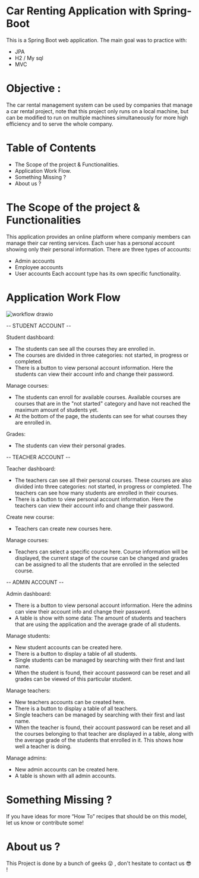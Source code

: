 # Car Renting Application with Spring-Boot
This is a Spring Boot web application. The main goal was to practice with:
  - JPA
  - H2 / My sql
  - MVC

# Objective : 
The car rental management system can be used by companies that manage a car rental project, note that this project only runs on a local machine, 
but can be modified to run on multiple machines simultaneously for more high efficiency and to serve the whole company.


# Table of Contents
* The Scope of the project & Functionalities.
* Application Work Flow.
* Something Missing ?
* About us ?


# The Scope of the project & Functionalities  
This application provides an online platform where companiy members can manage their car renting services. 
Each user has a personal account showing only their personal information.
There are three types of accounts:
  - Admin accounts
  - Employee accounts
  - User accounts
Each account type has its own specific functionality. 


# Application Work Flow
![workflow drawio](https://user-images.githubusercontent.com/35704701/148619182-1ead2309-db9c-499d-ab4b-efd62fa5a67a.png)



-- STUDENT ACCOUNT --

Student dashboard: 
  - The students can see all the courses they are enrolled in. 
  - The courses are divided in three categories: not started, in progress or completed. 
  - There is a button to view personal account information. Here the students can view their
    account info and change their password. 
  
Manage courses:
  - The students can enroll for available courses. Available courses are courses that are in the "not started" 
    category and have not reached the maximum amount of students yet. 
  - At the bottom of the page, the students can see for what courses they are enrolled in. 

Grades:
  - The students can view their personal grades. 
  
-- TEACHER ACCOUNT --

Teacher dashboard:
  - The teachers can see all their personal courses. These courses are also divided into three categories:
    not started, in progress or completed. The teachers can see how many students are enrolled in their courses.
  - There is a button to view personal account information. Here the teachers can view their account info and
    change their password. 
  
Create new course:
  - Teachers can create new courses here. 

Manage courses:
  - Teachers can select a specific course here. Course information will be displayed, the current stage of the
    course can be changed and grades can be assigned to all the students that are enrolled in the selected course.
  
-- ADMIN ACCOUNT --

Admin dashboard: 
  - There is a button to view personal account information. Here the admins can view their account info and
    change their password. 
  - A table is show with some data:  The amount of students and teachers that are using the application and 
    the average grade of all students. 

Manage students:
  - New student accounts can be created here. 
  - There is a button to display a table of all students. 
  - Single students can be managed by searching with their first and last name. 
  - When the student is found, their account password can be reset and all grades can be viewed of this particular
    student. 

Manage teachers: 
  - New teachers accounts can be created here. 
  - There is a button to display a table of all teachers. 
  - Single teachers can be managed by searching with their first and last name. 
  - When the teacher is found, their account password can be reset and all the courses belonging to that teacher
    are displayed in a table, along with the average grade of the students that enrolled in it. This shows 
    how well a teacher is doing. 
 
Manage admins: 
  - New admin accounts can be created here. 
  - A table is shown with all admin accounts.

# Something Missing ?
If you have ideas for more “How To” recipes that should be on this model, let us know or contribute some!

# About us ?
This Project is done by a bunch of geeks :stuck_out_tongue_winking_eye:	, don't hesitate to contact us :sunglasses:	 !
